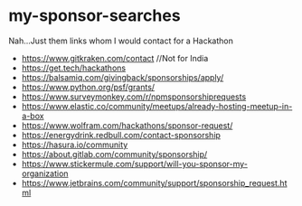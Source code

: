 # my-sponsor-searches
Nah...Just them links whom I would contact for a Hackathon
- https://www.gitkraken.com/contact //Not for India
- https://get.tech/hackathons
- https://balsamiq.com/givingback/sponsorships/apply/
- https://www.python.org/psf/grants/
- https://www.surveymonkey.com/r/npmsponsorshiprequests
- https://www.elastic.co/community/meetups/already-hosting-meetup-in-a-box
- https://www.wolfram.com/hackathons/sponsor-request/
- https://energydrink.redbull.com/contact-sponsorship
- https://hasura.io/community
- https://about.gitlab.com/community/sponsorship/
- https://www.stickermule.com/support/will-you-sponsor-my-organization
- https://www.jetbrains.com/community/support/sponsorship_request.html
